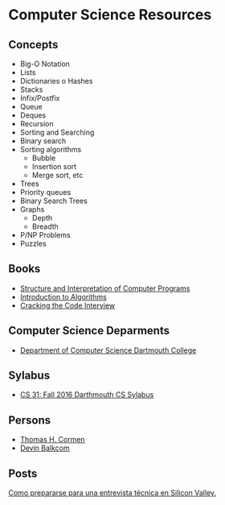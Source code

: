 # Computer Science Resources

## Concepts

- Big-O Notation
- Lists
- Dictionaries o Hashes
- Stacks
- Infix/Postfix
- Queue
- Deques
- Recursion
- Sorting and Searching
- Binary search
- Sorting algorithms
  - Bubble
  - Insertion sort
  - Merge sort, etc
- Trees
- Priority queues
- Binary Search Trees
- Graphs
  - Depth
  - Breadth
- P/NP Problems
- Puzzles

## Books

- [Structure and Interpretation of Computer Programs](https://mitpress.mit.edu/sicp/full-text/book/book.html)
- [Introduction to Algorithms](https://mitpress.mit.edu/books/introduction-algorithms)
- [Cracking the Code Interview](http://a.co/4ShMuxR)

## Computer Science Deparments

- [Department of Computer Science Dartmouth College](http://web.cs.dartmouth.edu/)

## Sylabus

- [CS 31: Fall 2016 Darthmouth CS Sylabus](http://www.cs.dartmouth.edu/~cs31/)

## Persons

- [Thomas H. Cormen](http://www.cs.dartmouth.edu/~thc/)
- [Devin Balkcom](http://www.cs.dartmouth.edu/~devin/)

## Posts

[Como prepararse para una entrevista técnica en Silicon Valley.](https://www.alejandrocrosa.com/posts/como-prepararse-para-una-entrevista-tecnica-silicon-valley.html)
